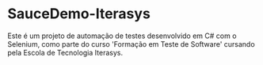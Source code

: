 # SauceDemo-Iterasys
 Este é um projeto de automação de testes desenvolvido em C# com o Selenium, como parte do curso 'Formação em Teste de Software' cursando  pela Escola de Tecnologia Iterasys.
